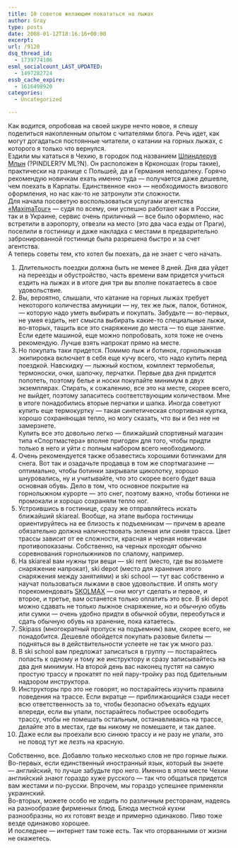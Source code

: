 ```yaml
---
title: 10 советов желающим покататься на лыжах
author: Gray
type: posts
date: 2008-01-12T18:16:16+00:00
excerpt:
url: /9120
dsq_thread_id:
  - 1739774106
esml_socialcount_LAST_UPDATED:
  - 1497282724
essb_cache_expire:
  - 1616498920
categories:
  - Uncategorized

---
```








Как водится, опробовав на своей шкуре нечто новое, я спешу поделиться накопленным опытом с читателями блога. Речь идет, как могут догадаться постоянные читатели, о катании на горных лыжах, с которого я только что вернулся.  
Ездили мы кататься в Чехию, в городок под названием <a href="http://www.spindleruv-mlyn.com/" target="_blank">Шпиндлерув Млын</a> (?PINDLER?V ML?N). Он расположен в Крконошах (горы такие), практически на границе с Польшей, да и Германия неподалеку. Горячо рекомендую новичкам ехать именно туда &#8212; получается даже дешевле, чем поехать в Карпаты. Единственное &#171;но&#187; &#8212; необходимость визового оформления, но нас как-то не затронули эти сложности.  
Для начала посоветую воспользоваться услугами агентства <a href="http://www.ck.cz/info/maximatour/" target="_blank">&#171;MaximaTour&#187;</a> &#8212; судя по всему, они успешно работают как в России, так и в Украине, сервис очень приличный &#8212; все было оформлено, нас встретили в аэропорту, отвезли на место (это два часа езды от Праги), поселили в гостиницу и даже накладка с местами в предварительно забронированной гостинице была разрешена быстро и за счет агентства.  
А теперь советы тем, кто хотел бы поехать, да не знает с чего начать.  
1. Длительность поездки должна быть не менее 8 дней. Дня два уйдет на переезды и обустройство, часть времени вам придется учиться ездить на лыжах и в итоге дня три вы вполне покатаетесь в свое удовольствие.  
2. Вы, вероятно, слышали, что катание на горных лыжах требует некоторого количества амуниции &#8212; ну, тех же лыж, палок, ботинок, &#8212; которую надо уметь выбирать и покупать. Забудьте &#8212; во-первых, не умея ездить, нет смысла выбирать какие-то специальные лыжи, во-вторых, тащить все это снаряжение до места &#8212; то еще занятие. Если едете машиной, еще можно попробовать, хотя тоже не очень рекомендую. Лучше взять напрокат прямо на месте.  
3. Но покупать таки придется. Помимо лыж и ботинок, горнолыжная экипировка включает в себя еще кучу всего, что надо купить перед поездкой. Навскидку &#8212; лыжный костюм, комплект термобелья, термоноски, очки, шапочку, перчатки. Первые два дня придется попотеть, поэтому белье и носки покупайте минимум в двух экземплярах. Стирать, к сожалению, все это на месте, скорее всего, не выйдет, поэтому запаситесь соответствующим количеством. Мне в итоге понадобились вторые перчатки и шапка. Иногда советуют купить еще термокуртку &#8212; такая синтетическая спортивная куртка, хорошо сохраняющая тепло, но могу сказать, что вы и без нее не замерзнете.  
Купить все это довольно легко &#8212; ближайший спортивный магазин типа &#171;Спортмастера&#187; вполне пригоден для того, чтобы придти только в него и уйти с полным набором всего необходимого.  
4. Очень рекомендуется также обзавестись хорошими ботинками для снега. Вот так и озадачьте продавца в том же спортмагазине &#8212; оптимально, чтобы ботинки закрывали щиколотку, хорошо шнуровались, ну и учитывайте, что это скорее всего будет ваша основная обувь. Дело в том, что основное покрытие на горнолыжном курорте &#8212; это снег, поэтому важно, чтобы ботинки не промокали и хорошо сохраняли тепло ног.  
5. Устроившись в гостинице, сразу же отправляйтесь искать ближайший skiareal. Вообще, на этапе выбора гостиницы ориентируйтесь на ее близость к подъемникам &#8212; причем в ареале обязательно должна наличествовать зеленая или синяя трасса. Цвет трассы зависит от ее сложности, красная и черная новичкам противопоказаны. Собственно, на черных проходят обычно соревнования горнолыжников по слалому, например.  
6. На skiareal вам нужны три вещи &#8212; ski rent (место, где вы возьмете снаряжение напрокат), ski depot (место для хранения этого снаряжения между занятиями) и ski school &#8212; тут вас собственно и научат пользоваться лыжами в свое удовольствие. И опять могу порекомендовать <a href="http://www.skolmax.cz/" target="_blank">SKOLMAX</a> &#8212; они могут сделать и первое, и второе, и третье, вам останется только оплатить это все. В ski depot можно сдавать не только лыжное снаряжение, но и обычную обувь или сумки &#8212; очень удобно придти в обычной обуви, переобуться и сдать обычную обувь на хранение, пока катаетесь.  
7. Skipass (многократный пропуск на подъемник) вам, скорее всего, не понадобится. Дешевле обойдется покупать разовые билеты &#8212; подняться вы в действительности успеете не так уж много раз.  
8. В ski school вам предложат записаться в группу &#8212; постарайтесь попасть к одному и тому же инструктору и сразу записывайтесь на два дня минимум. На второй день вас наконец пустят на самую простую трассу и прокатят по ней пару-тройку раз под бдительным надзором инструктора.  
9. Инструкторы про это не говорят, но постарайтесь изучить правила поведения на трассе. Если вкратце &#8212; приближающийся сзади несет всю ответственность за то, чтобы безопасно объехать едущих впереди, если вы упали, постарайтесь побыстрее освободить трассу, чтобы не помешать остальным, останавливаясь на трассе, делайте это в местах, где вы никому не помешаете, и так далее.  
10. Даже если вы проехали всю синюю трассу и не разу не упали, это не повод тут же лезть на красную. 

Собственно, все. Добавлю только несколько слов не про горные лыжи. Во-первых, если единственный иностранный язык, который вы знаете &#8212; английский, то лучше забудьте про него. Именно в этом месте Чехии английский знают гораздо хуже русского &#8212; так что общаться придется вам жестами и по-русски. Впрочем, мы гораздо успешнее применяли украинский.  
Во-вторых, можете особо не ходить по различным ресторанам, надеясь на разнообразие фирменных блюд. Блюда местной кухни разнообразны, но их готовят везде и примерно одинаково. Пиво тоже везде одинаково хорошее.  
И последнее &#8212; интернет там тоже есть. Так что оторванными от жизни не окажетесь.